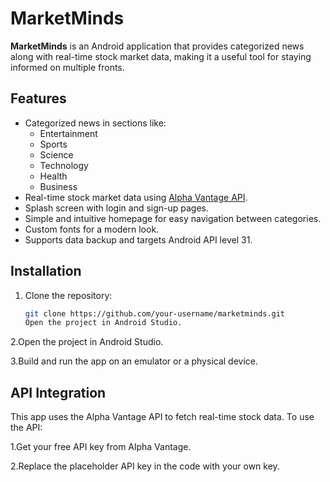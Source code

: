 # MarketMinds

**MarketMinds** is an Android application that provides categorized news along with real-time stock market data, making it a useful tool for staying informed on multiple fronts.

## Features

- Categorized news in sections like:
  - Entertainment
  - Sports
  - Science
  - Technology
  - Health
  - Business
- Real-time stock market data using [Alpha Vantage API](https://www.alphavantage.co/).
- Splash screen with login and sign-up pages.
- Simple and intuitive homepage for easy navigation between categories.
- Custom fonts for a modern look.
- Supports data backup and targets Android API level 31.

## Installation

1. Clone the repository:
   ```bash
   git clone https://github.com/your-username/marketminds.git
   Open the project in Android Studio.

2.Open the project in Android Studio.

3.Build and run the app on an emulator or a physical device.

## API Integration
This app uses the Alpha Vantage API to fetch real-time stock data. To use the API:

1.Get your free API key from Alpha Vantage.

2.Replace the placeholder API key in the code with your own key.



